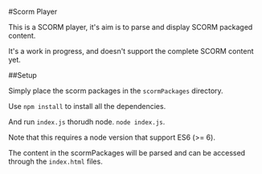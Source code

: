 #Scorm Player

This is a SCORM player, it's aim is to parse and display SCORM packaged content.

It's a work in progress, and doesn't support the complete SCORM content yet.

##Setup

Simply place the scorm packages in the `scormPackages` directory.

Use `npm install` to install all the dependencies.

And run `index.js` thorudh node. `node index.js`.

Note that this requires a node version that support ES6 (>= 6).

The content in the scormPackages will be parsed and can be accessed through the
`index.html` files.